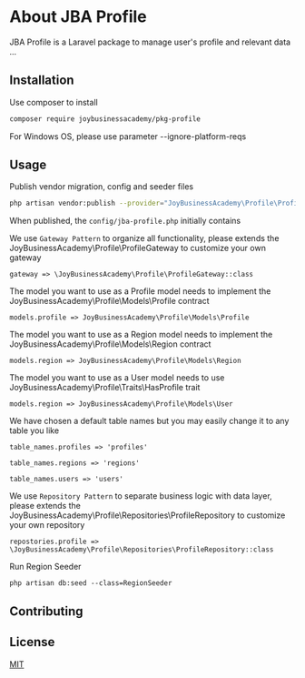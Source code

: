 # About JBA Profile

JBA Profile is a Laravel package to manage user's profile and relevant data ...

## Installation

Use composer to install

```bash
composer require joybusinessacademy/pkg-profile
```
For Windows OS, please use parameter --ignore-platform-reqs

## Usage

Publish vendor migration, config and seeder files

```bash
php artisan vendor:publish --provider="JoyBusinessAcademy\Profile\ProfileServiceProvider"
```

When published, the ```config/jba-profile.php``` initially contains

We use `Gateway Pattern` to organize all functionality, please extends the JoyBusinessAcademy\Profile\ProfileGateway to customize your own gateway

```gateway => \JoyBusinessAcademy\Profile\ProfileGateway::class```
 
The model you want to use as a Profile model needs to implement the JoyBusinessAcademy\Profile\Models\Profile contract
 
```models.profile => JoyBusinessAcademy\Profile\Models\Profile```

The model you want to use as a Region model needs to implement the JoyBusinessAcademy\Profile\Models\Region contract 

```models.region => JoyBusinessAcademy\Profile\Models\Region```

The model you want to use as a User model needs to use JoyBusinessAcademy\Profile\Traits\HasProfile trait

```models.region => JoyBusinessAcademy\Profile\Models\User```

We have chosen a default table names but you may easily change it to any table you like

```table_names.profiles => 'profiles'```

```table_names.regions => 'regions'```

```table_names.users => 'users'```

We use `Repository Pattern` to separate business logic with data layer, please extends the JoyBusinessAcademy\Profile\Repositories\ProfileRepository to customize your own repository

```repostories.profile => \JoyBusinessAcademy\Profile\Repositories\ProfileRepository::class```

Run Region Seeder

``` php artisan db:seed --class=RegionSeeder ```

## Contributing


## License

[MIT](https://choosealicense.com/licenses/mit/)